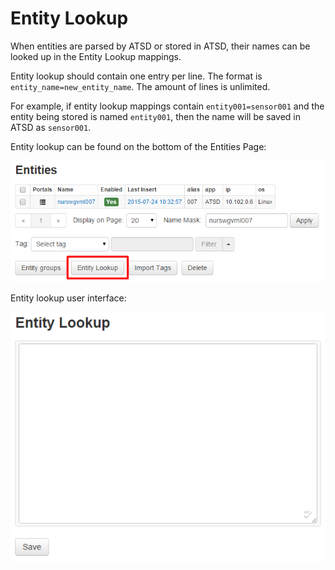 # Entity Lookup


When entities are parsed by ATSD or stored in ATSD, their names can be
looked up in the Entity Lookup mappings.

Entity lookup should contain one entry per line. The format is
`entity_name=new_entity_name`. The amount of lines is unlimited.

For example, if entity lookup mappings contain `entity001=sensor001` and
the entity being stored is named `entity001`, then the name will be saved in
ATSD as `sensor001`.

Entity lookup can be found on the bottom of the Entities Page:

![](images/entity_lookup_button.png "entity_lookup_button")

Entity lookup user interface:

![](images/entity_lookup_ui.png "entity_lookup_ui")
